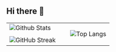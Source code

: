 ## Hi there 👋
<table>
  <tr>
    <td align="left" valign="top">
      <img src="https://github-readme-stats.vercel.app/api?username=vrwboi&show_icons=true&theme=omni&count_private=true" alt="Github Stats" />
    </td>
    <td rowspan="3" align="center" valign="middle" style="padding-left: 30px;">
      <img src="https://github-readme-stats.vercel.app/api/top-langs/?username=anuraghazra&langs_count=15&layout=pie" alt="Top Langs" />
    </td>
  </tr>
  <tr>
    <td style="height: 100%;"></td>
  </tr>
  <tr>
    <td align="left" valign="bottom">
      <img src="https://streak-stats.demolab.com?user=vrwboi&theme=neon&mode=weekly" alt="GitHub Streak" />
    </td>
  </tr>
</table>

<!--
**vrwboi/vrwboi** is a ✨ _special_ ✨ repository because its `README.md` (this file) appears on your GitHub profile.

Here are some ideas to get you started:


- 🔭 I’m currently working on ...
- 🌱 I’m currently learning ...
- 👯 I’m looking to collaborate on ...
- 🤔 I’m looking for help with ...
- 💬 Ask me about ...
- 📫 How to reach me: ...
- 😄 Pronouns: ...
- ⚡ Fun fact: ...
-->
